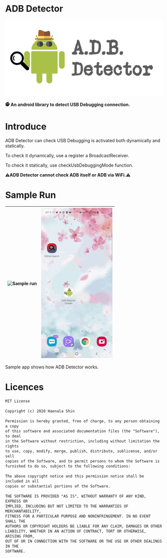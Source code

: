 # ADB Detector

![ADB Detector title](adbdetector_title.png)

**🕵️ An android library to detect USB Debugging connection.**

# Introduce

ADB Detector can check USB Debugging is activated both dynamically and statically.
 
To check it dynamically, use a register a BroadcastReceiver.
 
To check it statically, use checkUsbDebuggingMode function.

**⚠️ADB Detector cannot check ADB itself or ADB via WiFi.⚠️**

# Sample Run

|![Sample run](sample_run.gif)|![Sample run2](sample_run2.gif)|
|---|---|


Sample app shows how ADB Detector works.

# Licences

```
MIT License

Copyright (c) 2020 Haenala Shin

Permission is hereby granted, free of charge, to any person obtaining a copy
of this software and associated documentation files (the "Software"), to deal
in the Software without restriction, including without limitation the rights
to use, copy, modify, merge, publish, distribute, sublicense, and/or sell
copies of the Software, and to permit persons to whom the Software is
furnished to do so, subject to the following conditions:

The above copyright notice and this permission notice shall be included in all
copies or substantial portions of the Software.

THE SOFTWARE IS PROVIDED "AS IS", WITHOUT WARRANTY OF ANY KIND, EXPRESS OR
IMPLIED, INCLUDING BUT NOT LIMITED TO THE WARRANTIES OF MERCHANTABILITY,
FITNESS FOR A PARTICULAR PURPOSE AND NONINFRINGEMENT. IN NO EVENT SHALL THE
AUTHORS OR COPYRIGHT HOLDERS BE LIABLE FOR ANY CLAIM, DAMAGES OR OTHER
LIABILITY, WHETHER IN AN ACTION OF CONTRACT, TORT OR OTHERWISE, ARISING FROM,
OUT OF OR IN CONNECTION WITH THE SOFTWARE OR THE USE OR OTHER DEALINGS IN THE
SOFTWARE.
```
